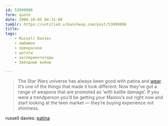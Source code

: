 ```yaml
---
id: 53099006
form: quote
date: 2008-10-05 04:31:00
tumblr: https://untitled.urbansheep.com/post/53099006
title: 
tags:
    - Russell Davies
    - любимое
    - прекрасное
    - цитаты
    - экспириентаторы
    - Звёздные войны

---
```


<blockquote>
The Star Wars universe has always been good with patina and <a href="http://russelldavies.typepad.com/planning/2006/12/other_aesthetic.html">wear</a>. It&rsquo;s one of the things that made it look different. Now they&rsquo;ve got a range of weapons that are promoted as &lsquo;with battle damage&rsquo;. If you were a trendperson you&rsquo;d be getting your Maslov&rsquo;s out right now and start looking at the teen market — they&rsquo;re buying experience not shininess.
</blockquote>

russell davies: <a href="http://russelldavies.typepad.com/planning/2008/09/patina.html">patina</a>
